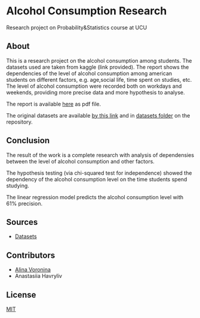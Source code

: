 # Alcohol Consumption Research

Research project on Probability&Statistics course at UCU

## About

This is a research project on the alcohol consumption among students. The datasets used are taken from  kaggle (link provided).
The report shows the dependencies of the level of alcohol consumption among american students on different factors, e.g. age,social life, time spent on studies, etc. The level of alcohol consumption were recorded both on workdays and weekends, providing more precise data and more hypothesis to analyse.

The report is available [here](https://github.com/linvieson/alcohol-consumption-research/blob/main/Report.pdf) as pdf file.

The original datasets are available [by this link](https://www.kaggle.com/uciml/student-alcohol-consumption) and in [datasets folder](https://github.com/linvieson/alcohol-consumption-research/tree/main/datasets) on the repository.

## Conclusion

The result of the work is a complete research with analysis of dependensies between the level of alcohol consumption and other factors.

The hypothesis testing (via chi-squared test for independence) showed the dependency of the alcohol consumption level on the time students spend studying.

The linear regression model predicts the alcohol consumption level with 61% precision.

## Sources

- [Datasets](https://www.kaggle.com/uciml/student-alcohol-consumption)

## Contributors

- [Alina Voronina](https://github.com/linvieson)
- Anastasiia Havryliv

## License
[MIT](https://github.com/linvieson/alcohol-consumption-research/blob/main/LICENSE)
